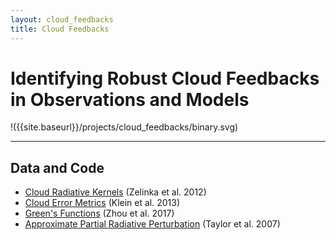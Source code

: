 ```yaml
--- 
layout: cloud_feedbacks 
title: Cloud Feedbacks 
---
```


# Identifying Robust Cloud Feedbacks in Observations and Models 

!({{site.baseurl}}/projects/cloud_feedbacks/binary.svg)

---


## Data and Code 

* [Cloud Radiative Kernels](https://github.com/mzelinka/cloud-radiative-kernels) (Zelinka et al. 2012) 
* [Cloud Error Metrics](https://github.com/mzelinka/klein2013-cloud-error-metrics) (Klein et al. 2013) 
* [Green's Functions](https://github.com/mzelinka/greens-function) (Zhou et al. 2017) 
* [Approximate Partial Radiative Perturbation](https://github.com/mzelinka/aprp) (Taylor et al. 2007) 
